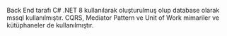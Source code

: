 Back End tarafı C# .NET 8 kullanılarak oluşturulmuş olup database olarak mssql kullanılmıştır.
CQRS, Mediator Pattern ve Unit of Work mimariler ve kütüphaneler de kullanılmıştır.
